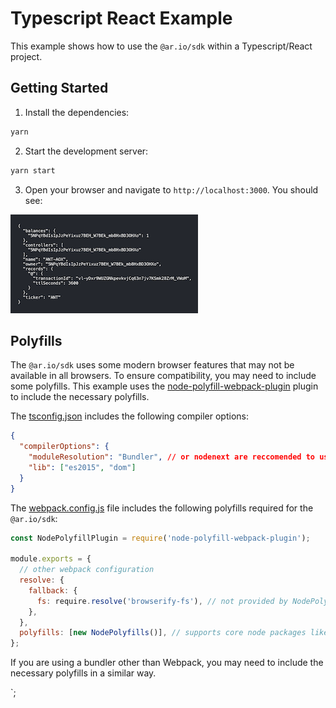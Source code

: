 # Typescript React Example

This example shows how to use the `@ar.io/sdk` within a Typescript/React project.

## Getting Started

1. Install the dependencies:

```bash
yarn
```

2. Start the development server:

```bash
yarn start
```

3. Open your browser and navigate to `http://localhost:3000`. You should see:

![screenshot](./public/screenshot.png)

## Polyfills

The `@ar.io/sdk` uses some modern browser features that may not be available in all browsers. To ensure compatibility, you may need to include some polyfills. This example uses the [node-polyfill-webpack-plugin] plugin to include the necessary polyfills.

The [tsconfig.json](./tsconfig.json) includes the following compiler options:

```json
{
  "compilerOptions": {
    "moduleResolution": "Bundler", // or nodenext are reccomended to use named exports (e.g. @ar.io/sdk/web)
    "lib": ["es2015", "dom"]
  }
}
```

The [webpack.config.js](./webpack.config.js) file includes the following polyfills required for the `@ar.io/sdk`:

```javascript
const NodePolyfillPlugin = require('node-polyfill-webpack-plugin');

module.exports = {
  // other webpack configuration
  resolve: {
    fallback: {
      fs: require.resolve('browserify-fs'), // not provided by NodePolyfills, so provide it here
    },
  },
  polyfills: [new NodePolyfills()], // supports core node packages like `crypto`, `process`, etc.
};
```

If you are using a bundler other than Webpack, you may need to include the necessary polyfills in a similar way.

[node-polyfill-webpack-plugin]: https://www.npmjs.com/package/node-polyfill-webpack-plugin

`;
